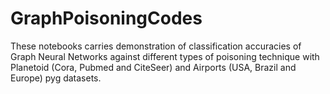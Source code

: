 # GraphPoisoningCodes

These notebooks carries demonstration of classification accuracies of Graph Neural Networks against different types of poisoning technique with Planetoid (Cora, Pubmed and CiteSeer) and Airports (USA, Brazil and Europe) pyg datasets. 
